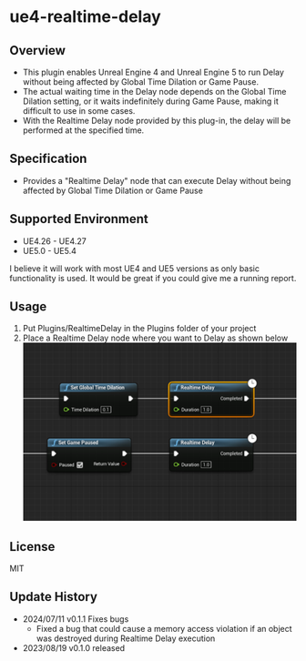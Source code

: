 # ue4-realtime-delay
## Overview
* This plugin enables Unreal Engine 4 and Unreal Engine 5 to run Delay without being affected by Global Time Dilation or Game Pause.
* The actual waiting time in the Delay node depends on the Global Time Dilation setting, or it waits indefinitely during Game Pause, making it difficult to use in some cases.
* With the Realtime Delay node provided by this plug-in, the delay will be performed at the specified time.

## Specification

* Provides a "Realtime Delay" node that can execute Delay without being affected by Global Time Dilation or Game Pause

## Supported Environment

* UE4.26 - UE4.27
* UE5.0 - UE5.4

I believe it will work with most UE4 and UE5 versions as only basic functionality is used. It would be great if you could give me a running report.

## Usage

1. Put Plugins/RealtimeDelay in the Plugins folder of your project
1. Place a Realtime Delay node where you want to Delay as shown below
![](images/image.png)

## License
MIT

## Update History
* 2024/07/11 v0.1.1 Fixes bugs
  * Fixed a bug that could cause a memory access violation if an object was destroyed during Realtime Delay execution
* 2023/08/19 v0.1.0 released
